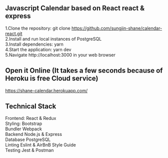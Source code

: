 ## Javascript Calendar based on React react & express  

1.Clone the repository: git clone https://github.com/sungjin-shane/calendar-react.git  
2.Install and run local instances of PostgreSQL  
3.Install dependencies: yarn  
4.Start the application: yarn dev  
5.Navigate http://localhost:3000 in your web browser    

## Open it Online (It takes a few seconds because of Heroku is free Cloud service)  
https://shane-calendar.herokuapp.com/    

## Technical Stack  
Frontend:	React & Redux  
Styling: Bootstrap  
Bundler	Webpack  
Backend	Node.js & Express  
Database	PostgreSQL  
Linting	Eslint & AirBnB Style Guide  
Testing	Jest & Postman  

